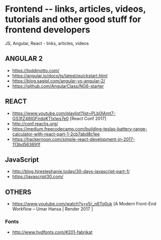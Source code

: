 # Frontend -- links, articles, videos, tutorials and other good stuff for frontend developers
JS, Angular, React - links, articles, videos


## ANGULAR 2
- https://toddmotto.com/
- https://angular.io/docs/ts/latest/quickstart.html
- https://blog.sagipl.com/angular-vs-angular-2/
- https://github.com/AngularClass/NG6-starter


## REACT
- https://www.youtube.com/playlist?list=PLb0IAmt7-GS3fZ46IGFirdqKTIxlws7e0  [React Conf 2017]
- http://conf.reactjs.org/
- https://medium.freecodecamp.com/building-teslas-battery-range-calculator-with-react-part-1-2cb7abd8c1ee
- https://hackernoon.com/simple-react-development-in-2017-113bd563691f


## JavaScript
- http://blog.hirestephanie.today/30-days-javascript-part-1/
- https://javascript30.com/

## OTHERS
- https://www.youtube.com/watch?v=v5r_n6Tq0uk [A Modern Front-End Workflow – Umar Hansa | Render 2017
]
 
 ### Fonts
 - http://www.hvdfonts.com/#201-fabrikat
